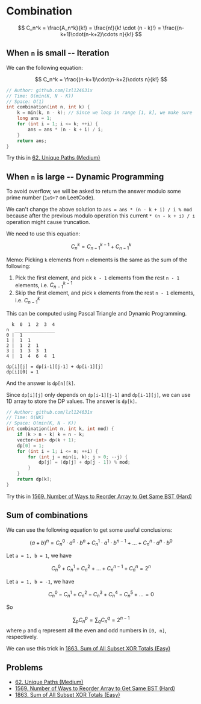 # Combination

$$ C_n^k = \frac{A_n^k}{k!} = \frac{n!}{k! \cdot (n - k)!} = \frac{(n-k+1)\cdot(n-k+2)\cdots n}{k!} $$

## When `n` is small -- Iteration

We can the following equation:

$$ C_n^k = \frac{(n-k+1)\cdot(n-k+2)\cdots n}{k!} $$

```cpp
// Author: github.com/lzl124631x
// Time: O(min(K, N - K))
// Space: O(1)
int combination(int n, int k) {
    k = min(k, n - k); // Since we loop in range [1, k], we make sure `k` is smaller than `n - k`
    long ans = 1;
    for (int i = 1; i <= k; ++i) {
        ans = ans * (n - k + i) / i;
    }
    return ans;
}
```

Try this in [62. Unique Paths (Medium)](https://leetcode.com/problems/unique-paths/)

## When `n` is large -- Dynamic Programming

To avoid overflow, we will be asked to return the answer modulo some prime number (`1e9+7` on LeetCode).

We can't change the above solution to `ans = ans * (n - k + i) / i % mod` because after the previous modulo operation this current `* (n - k + i) / i` operation might cause truncation.

We need to use this equation:

$$ C_n^k = C_{n-1}^{k-1} + C_{n-1}^k $$

Memo: Picking `k` elements from `n` elements is the same as the sum of the following:
1. Pick the first element, and pick `k - 1` elements from the rest `n - 1` elements, i.e. $C_{n-1}^{k-1}$
2. Skip the first element, and pick `k` elements from the rest `n - 1` elements, i.e. $C_{n-1}^k$

This can be computed using Pascal Triangle and Dynamic Programming.

```
  k  0  1  2  3  4
n  _______________
0 |  1
1 |  1  1
2 |  1  2  1
3 |  1  3  3  1
4 |  1  4  6  4  1
```

```
dp[i][j] = dp[i-1][j-1] + dp[i-1][j]
dp[i][0] = 1
```
And the answer is `dp[n][k]`.

Since `dp[i][j]` only depends on `dp[i-1][j-1]` and `dp[i-1][j]`, we can use 1D array to store the DP values. The answer is `dp[k]`.

```cpp
// Author: github.com/lzl124631x
// Time: O(NK)
// Space: O(min(K, N - K))
int combination(int n, int k, int mod) {
    if (k > n - k) k = n - k;
    vector<int> dp(k + 1);
    dp[0] = 1;
    for (int i = 1; i <= n; ++i) {
        for (int j = min(i, k); j > 0; --j) {
            dp[j] = (dp[j] + dp[j - 1]) % mod;
        }
    }
    return dp[k];
}
```

Try this in [1569. Number of Ways to Reorder Array to Get Same BST (Hard)](https://leetcode.com/problems/number-of-ways-to-reorder-array-to-get-same-bst/)

## Sum of combinations

We can use the following equation to get some useful conclusions:

$$
(a + b)^n = C_n^0\cdot a^0\cdot b^n + C_n^1\cdot a^1\cdot b^{n-1} + \dots + C_n^n\cdot a^n\cdot b^0
$$

Let `a = 1, b = 1`, we have

$$
C_n^0 + C_n^1 + C_n^2 + \dots + C_n^{n-1} + C_n^n = 2^n
$$

Let `a = 1, b = -1`, we have

$$
C_n^0 - C_n^1 + C_n^2 - C_n^3 + C_n^4 - C_n^5 + \dots = 0
$$

So 

$$
\sum_{p}C_n^p = \sum_{q}C_n^q = 2^{n-1}
$$
where `p` and `q` represent all the even and odd numbers in `[0, n]`, respectively. 

We can use this trick in [1863. Sum of All Subset XOR Totals (Easy)](https://leetcode.com/problems/sum-of-all-subset-xor-totals/)

## Problems

* [62. Unique Paths (Medium)](https://leetcode.com/problems/unique-paths/)
* [1569. Number of Ways to Reorder Array to Get Same BST (Hard)](https://leetcode.com/problems/number-of-ways-to-reorder-array-to-get-same-bst/)
* [1863. Sum of All Subset XOR Totals (Easy)](https://leetcode.com/problems/sum-of-all-subset-xor-totals/)